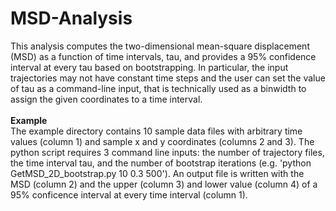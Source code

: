 # MSD-Analysis

This analysis computes the two-dimensional mean-square displacement (MSD) as a function of time intervals, tau, and provides a 95% confidence interval at every tau based on bootstrapping.  In particular, the input trajectories may not have constant time steps and the user can set the value of tau as a command-line input, that is technically used as a binwidth to assign the given coordinates to a time interval.
<br />
<br />
**Example**
<br />
The example directory contains 10 sample data files with arbitrary time values (column 1) and sample x and y coordinates (columns 2 and 3). The python script requires 3 command line inputs: the number of trajectory files, the time interval tau, and the number of bootstrap iterations (e.g. 'python GetMSD_2D_bootstrap.py  10  0.3  500'). An output file is written with the MSD (column 2) and the upper (column 3) and lower value (column 4) of a 95% conficence interval at every time interval (column 1).
